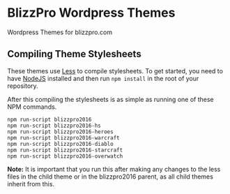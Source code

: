 # BlizzPro Wordpress Themes
Wordpress Themes for blizzpro.com

## Compiling Theme Stylesheets

These themes use [Less](http://lesscss.org/) to compile stylesheets. To get started, you need to have [NodeJS](https://nodejs.org/en/) installed and then run `npm install` in the root of your repository.

After this compiling the stylesheets is as simple as running one of these NPM commands.

```
npm run-script blizzpro2016
npm run-script blizzpro2016-hs
npm run-script blizzpro2016-heroes
npm run-script blizzpro2016-warcraft
npm run-script blizzpro2016-diablo
npm run-script blizzpro2016-starcraft
npm run-script blizzpro2016-overwatch

```

**Note:** It is important that you run this after making any changes to the less files in the child theme or in the blizzpro2016 parent, as all child themes inherit from this.